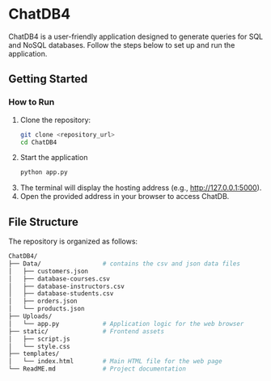 # **ChatDB4**

ChatDB4 is a user-friendly application designed to generate queries for SQL and NoSQL databases. Follow the steps below to set up and run the application.

## **Getting Started**

### **How to Run**

1. Clone the repository:
   ```bash
   git clone <repository_url>
   cd ChatDB4
2. Start the application
   ```bash
   python app.py
3. The terminal will display the hosting address (e.g., http://127.0.0.1:5000).
4. Open the provided address in your browser to access ChatDB.

## **File Structure**

  The repository is organized as follows:
  ```bash
  ChatDB4/
  ├── Data/                 # contains the csv and json data files
  │   ├── customers.json
  │   ├── database-courses.csv
  │   ├── database-instructors.csv
  │   ├── database-students.csv
  │   ├── orders.json
  │   └── products.json
  ├── Uploads/
  │   └── app.py            # Application logic for the web browser
  ├── static/               # Frontend assets
  │   ├── script.js
  │   └── style.css
  ├── templates/
  │   └── index.html        # Main HTML file for the web page
  └── ReadME.md             # Project documentation

